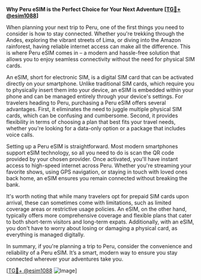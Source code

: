 **Why Peru eSIM is the Perfect Choice for Your Next Adventure [[TG💪+ @esim1088](https://t.me/s/esim1088)]**

When planning your next trip to Peru, one of the first things you need to consider is how to stay connected. Whether you're trekking through the Andes, exploring the vibrant streets of Lima, or diving into the Amazon rainforest, having reliable internet access can make all the difference. This is where Peru eSIM comes in – a modern and hassle-free solution that allows you to enjoy seamless connectivity without the need for physical SIM cards.

An eSIM, short for electronic SIM, is a digital SIM card that can be activated directly on your smartphone. Unlike traditional SIM cards, which require you to physically insert them into your device, an eSIM is embedded within your phone and can be managed entirely through your device's settings. For travelers heading to Peru, purchasing a Peru eSIM offers several advantages. First, it eliminates the need to juggle multiple physical SIM cards, which can be confusing and cumbersome. Second, it provides flexibility in terms of choosing a plan that best fits your travel needs, whether you're looking for a data-only option or a package that includes voice calls.

Setting up a Peru eSIM is straightforward. Most modern smartphones support eSIM technology, so all you need to do is scan the QR code provided by your chosen provider. Once activated, you'll have instant access to high-speed internet across Peru. Whether you're streaming your favorite shows, using GPS navigation, or staying in touch with loved ones back home, an eSIM ensures you remain connected without breaking the bank.

It's worth noting that while many travelers opt for prepaid SIM cards upon arrival, these can sometimes come with limitations, such as limited coverage areas or restrictive usage policies. An eSIM, on the other hand, typically offers more comprehensive coverage and flexible plans that cater to both short-term visitors and long-term expats. Additionally, with an eSIM, you don't have to worry about losing or damaging a physical card, as everything is managed digitally.

In summary, if you're planning a trip to Peru, consider the convenience and reliability of a Peru eSIM. It’s a smart, modern way to ensure you stay connected wherever your adventures take you. 

[[TG💪+ @esim1088](https://t.me/s/esim1088) ![Image](https://i.postimg.cc/Y0z9fWf4/image.png)]
